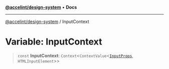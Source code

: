 [**@accelint/design-system**](../README.md) • **Docs**

***

[@accelint/design-system](../README.md) / InputContext

# Variable: InputContext

> `const` **InputContext**: `Context`\<`ContextValue`\<[`InputProps`](../type-aliases/InputProps.md), `HTMLInputElement`\>\>
